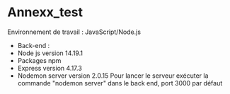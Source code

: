 # Annexx_test
Environnement de travail : JavaScript/Node.js
- Back-end : 
- Node js version 14.19.1
- Packages npm
- Express version 4.17.3
- Nodemon server version 2.0.15
Pour lancer le serveur exécuter la commande "nodemon server" dans le back end, port 3000 par défaut
